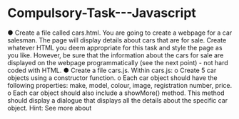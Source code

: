 # Compulsory-Task---Javascript

● Create a file called cars.html. You are going to create a webpage for a car
salesman. The page will display details about cars that are for sale. Create
whatever HTML you deem appropriate for this task and style the page as
you like. However, be sure that the information about the cars for sale are
displayed on the webpage programmatically (see the next point) - not hard
coded with HTML.
● Create a file cars.js. Within cars.js:
o Create 5 car objects using a constructor function.
o Each car object should have the following properties: make, model,
colour, image, registration number, price.
o Each car object should also include a showMore() method. This
method should display a dialogue that displays all the details about
the specific car object. Hint: See more about <dialog> here.
o Create a function that will be used to display the make, model and
image of each car object in ‘cars.html’ when ‘cars.html’ is loaded.
● Whenever a user clicks on an image of a car, the showMore() method
should be called and all the information about the car, including the
registration number, price etc should be displayed.
![IMG-20210824-WA0038](https://user-images.githubusercontent.com/70437721/211784069-a45bc486-e2c7-4edf-9d5d-63e1c2d334f7.jpg)
